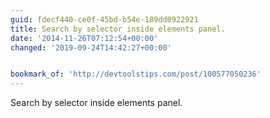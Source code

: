 ```yaml
---
guid: fdecf440-ce0f-45bd-b54e-189dd0922921
title: Search by selector inside elements panel.
date: '2014-11-26T07:12:54+00:00'
changed: '2019-09-24T14:42:27+00:00'


bookmark_of: 'http://devtoolstips.com/post/100577050236'
---
```



Search by selector inside elements panel.

